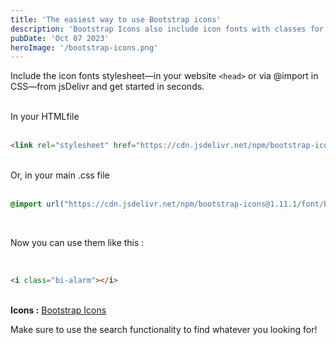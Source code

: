 ```yaml
---
title: 'The easiest way to use Bootstrap icons'
description: 'Bootstrap Icons also include icon fonts with classes for each individual icon. To use these icon web fonts in your web page, include them via CSS, and then reference the corresponding class names in your HTML as needed.'
pubDate: 'Oct 07 2023'
heroImage: '/bootstrap-icons.png'
---
```


Include the icon fonts stylesheet—in your website ```<head>``` or via @import in CSS—from jsDelivr and get started in seconds.

<br />
In your HTMLfile
<br />
<br />

```html
<link rel="stylesheet" href="https://cdn.jsdelivr.net/npm/bootstrap-icons@1.11.1/font/bootstrap-icons.css">
```
<br />
Or, in your main .css file
<br />
<br />

```css
@import url("https://cdn.jsdelivr.net/npm/bootstrap-icons@1.11.1/font/bootstrap-icons.css");
```

<br>

Now you can use them like this :

<br>

```html
<i class="bi-alarm"></i>
```

<br>
<b>Icons :</b> <a href="https://icons.getbootstrap.com/#icons" target="_blank">Bootstrap Icons</a>

Make sure to use the search functionality to find whatever you looking for!


